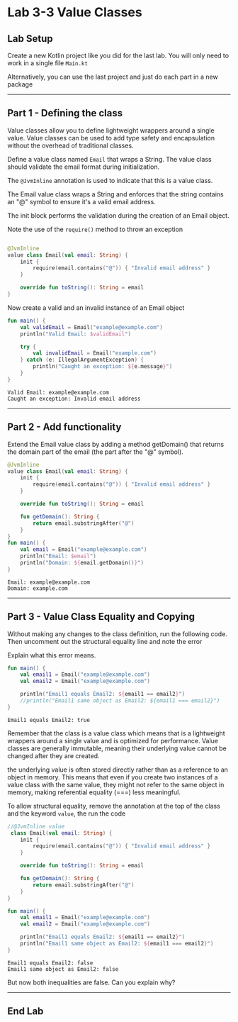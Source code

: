 # Lab 3-3 Value Classes
<!--suppress CheckImageSize -->

## Lab Setup

Create a new Kotlin project like you did for the last lab. You will only need to work in a single file `Main.kt`

Alternatively, you can use the last project and just do each part in a new package

---

## Part 1 - Defining the class

Value classes allow you to define lightweight wrappers around a single value. Value classes can be used to add type safety and encapsulation without the overhead of traditional classes. 

Define a value class named `Email` that wraps a String. The value class should validate the email format during initialization.

The `@JvmInline` annotation is used to indicate that this is a value class.

The Email value class wraps a String and enforces that the string contains an "@" symbol to ensure it's a valid email address.

The init block performs the validation during the creation of an Email object.

Note the use of the `require()` method to throw an exception

```kotlin

@JvmInline
value class Email(val email: String) {
    init {
        require(email.contains("@")) { "Invalid email address" }
    }

    override fun toString(): String = email
}
```

Now create a valid and an invalid instance of an Email object

```kotlin
fun main() {
    val validEmail = Email("example@example.com")
    println("Valid Email: $validEmail")

    try {
        val invalidEmail = Email("example.com")
    } catch (e: IllegalArgumentException) {
        println("Caught an exception: ${e.message}")
    }
}

```
```shell
Valid Email: example@example.com
Caught an exception: Invalid email address
```

---

## Part 2 - Add functionality

Extend the Email value class by adding a method getDomain() that returns the domain part of the email (the part after the "@" symbol).

```kotlin
@JvmInline
value class Email(val email: String) {
    init {
        require(email.contains("@")) { "Invalid email address" }
    }

    override fun toString(): String = email

    fun getDomain(): String {
        return email.substringAfter("@")
    }
}
fun main() {
    val email = Email("example@example.com")
    println("Email: $email")
    println("Domain: ${email.getDomain()}")
}

```
```shell
Email: example@example.com
Domain: example.com
```

---

## Part 3 - Value Class Equality and Copying

Without making any changes to the class definition, run the following code. Then uncomment out the structural equality line and note the error

Explain what this error means.

```kotlin
fun main() {
    val email1 = Email("example@example.com")
    val email2 = Email("example@example.com")

    println("Email1 equals Email2: ${email1 == email2}")
    //println("Email1 same object as Email2: ${email1 === email2}")
}
```
```shell
Email1 equals Email2: true
```

Remember that the class is a value class which means that is a lightweight wrappers around a single value and is optimized for performance. Value classes are generally immutable, meaning their underlying value cannot be changed after they are created.

the underlying value is often stored directly rather than as a reference to an object in memory. This means that even if you create two instances of a value class with the same value, they might not refer to the same object in memory, making referential equality (===) less meaningful.

To allow structural equality, remove the annotation at the top of the class and the keyword `value`, the run the code

```kotlin
//@JvmInline value
 class Email(val email: String) {
    init {
        require(email.contains("@")) { "Invalid email address" }
    }

    override fun toString(): String = email

    fun getDomain(): String {
        return email.substringAfter("@")
    }
}

fun main() {
    val email1 = Email("example@example.com")
    val email2 = Email("example@example.com")

    println("Email1 equals Email2: ${email1 == email2}")
    println("Email1 same object as Email2: ${email1 === email2}")
}
````
```shell
Email1 equals Email2: false
Email1 same object as Email2: false
```
 But now both inequalities are false. Can you explain why?

---

## End Lab